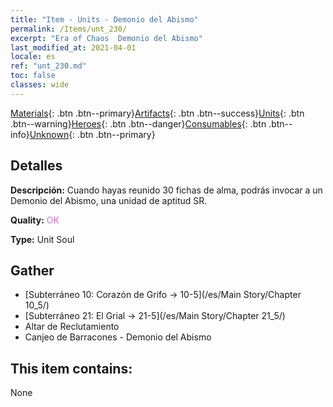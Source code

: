 ```yaml
---
title: "Item - Units - Demonio del Abismo"
permalink: /Items/unt_230/
excerpt: "Era of Chaos  Demonio del Abismo"
last_modified_at: 2021-04-01
locale: es
ref: "unt_230.md"
toc: false
classes: wide
---
```

 [Materials](/es/Items/){: .btn .btn--primary}[Artifacts](/es/Items/Artifacts/){: .btn .btn--success}[Units](/es/Items/Units/){: .btn .btn--warning}[Heroes](/es/Items/Heroes/){: .btn .btn--danger}[Consumables](/es/Items/Consumables/){: .btn .btn--info}[Unknown](/es/Items/Unknown/){: .btn .btn--primary}

## Detalles
 **Descripción:** Cuando hayas reunido 30 fichas de alma, podrás invocar a un Demonio del Abismo, una unidad de aptitud SR.

 **Quality:** <span style="color: #DA70D6">OK</span>

 **Type:** Unit Soul

## Gather

*    [Subterráneo 10: Corazón de Grifo -> 10-5](/es/Main Story/Chapter 10_5/) 
*    [Subterráneo 21: El Grial -> 21-5](/es/Main Story/Chapter 21_5/) 
*    Altar de Reclutamiento 
*    Canjeo de Barracones - Demonio del Abismo 

## This item contains:

  None


